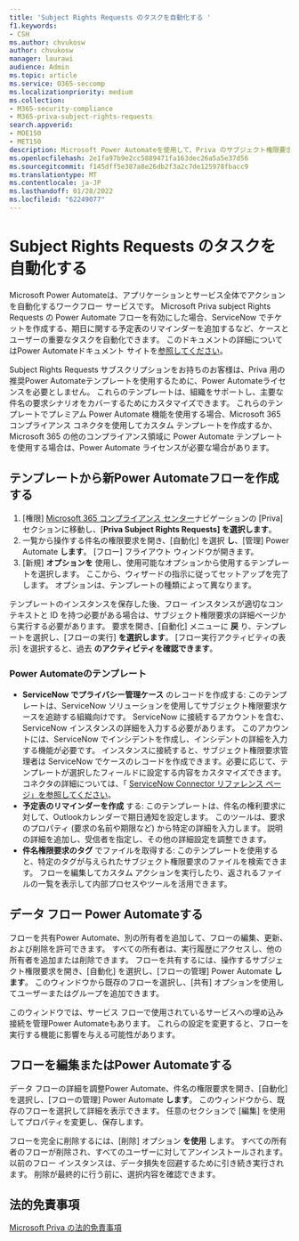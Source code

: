 ```yaml
---
title: 'Subject Rights Requests のタスクを自動化する '
f1.keywords:
- CSH
ms.author: chvukosw
author: chvukosw
manager: laurawi
audience: Admin
ms.topic: article
ms.service: O365-seccomp
ms.localizationpriority: medium
ms.collection:
- M365-security-compliance
- M365-priva-subject-rights-requests
search.appverid:
- MOE150
- MET150
description: Microsoft Power Automateを使用して、Priva のサブジェクト権限要求に関する重要なタスクを自動化する方法について説明します。
ms.openlocfilehash: 2e1fa97b9e2cc5889471fa163dec26a5a5e37d56
ms.sourcegitcommit: f145dff5e387a8e26db2f3a2c7de125978fbacc9
ms.translationtype: MT
ms.contentlocale: ja-JP
ms.lasthandoff: 01/28/2022
ms.locfileid: "62249077"
---
```

# <a name="automate-tasks-in-subject-rights-requests"></a>Subject Rights Requests のタスクを自動化する 

Microsoft Power Automateは、アプリケーションとサービス全体でアクションを自動化するワークフロー サービスです。 Microsoft Priva subject Rights Requests の Power Automate フローを有効にした場合、ServiceNow でチケットを作成する、期日に関する予定表のリマインダーを追加するなど、ケースとユーザーの重要なタスクを自動化できます。 このドキュメントの詳細についてはPower Automateドキュメント サイトを[参照してください](/power-automate/getting-started)。

Subject Rights Requests サブスクリプションをお持ちのお客様は、Priva 用の推奨Power Automateテンプレートを使用するために、Power Automateライセンスを必要としません。 これらのテンプレートは、組織をサポートし、主要な件名の要求シナリオをカバーするためにカスタマイズできます。 これらのテンプレートでプレミアム Power Automate 機能を使用する場合、Microsoft 365 コンプライアンス コネクタを使用してカスタム テンプレートを作成するか、Microsoft 365 の他のコンプライアンス領域に Power Automate テンプレートを使用する場合は、Power Automate ライセンスが必要な場合があります。

## <a name="create-a-new-power-automate-flow-from-a-template"></a>テンプレートから新Power Automateフローを作成する

1. [権限] [Microsoft 365 コンプライアンス センター](https://compliance.microsoft.com/)ナビゲーションの [Priva] セクションに移動し、[**Priva Subject Rights Requests] を選択します**。
1. 一覧から操作する件名の権限要求を開き、[自動化] を選択 **し**、[管理] Power Automate **します**。 [フロー] フライアウト ウィンドウが開きます。
1. [新規] **オプションを** 使用し、使用可能なオプションから使用するテンプレートを選択します。 ここから、ウィザードの指示に従ってセットアップを完了します。 オプションは、テンプレートの種類によって異なります。

テンプレートのインスタンスを保存した後、フロー インスタンスが適切なコンテキストと ID を持つ必要がある場合は、サブジェクト権限要求の詳細ページから実行する必要があります。 要求を開き、[自動化] メニューに **戻** り、テンプレートを選択し、[フローの実行] **を選択します**。 [フロー実行アクティビティの表示] を選択すると、過去 **のアクティビティを確認できます**。

### <a name="power-automate-templates-in-priva"></a>Power Automateのテンプレート

- **ServiceNow でプライバシー管理ケース** のレコードを作成する: このテンプレートは、ServiceNow ソリューションを使用してサブジェクト権限要求ケースを追跡する組織向けです。 ServiceNow に接続するアカウントを含む、ServiceNow インスタンスの詳細を入力する必要があります。 このアカウントには、ServiceNow でインシデントを作成し、インシデントの詳細を入力する機能が必要です。 インスタンスに接続すると、サブジェクト権限要求管理者は ServiceNow でケースのレコードを作成できます。必要に応じて、テンプレートが選択したフィールドに設定する内容をカスタマイズできます。 コネクタの詳細については、「 [ServiceNow Connector リファレンス ページ」を参照してください](/connectors/service-now/)。
- **予定表のリマインダーを作成** する: このテンプレートは、件名の権利要求に対して、Outlookカレンダーで期日通知を設定します。 このツールは、要求のプロパティ (要求の名前や期限など) から特定の詳細を入力します。 説明の詳細を追加し、受信者を指定し、その他の詳細設定を調整できます。
- **件名権限要求のタグ** でファイルを取得する: このテンプレートを使用すると、特定のタグが与えられたサブジェクト権限要求のファイルを検索できます。 フローを編集してカスタム アクションを実行したり、返されるファイルの一覧を表示して内部プロセスやツールを活用できます。

## <a name="share-a-power-automate-flow"></a>データ フロー Power Automateする

フローを共有Power Automate、別の所有者を追加して、フローの編集、更新、および削除を許可できます。 すべての所有者は、実行履歴にアクセスし、他の所有者を追加または削除できます。 フローを共有するには、操作するサブジェクト権限要求を開き、[自動化] を選択し、[フローの管理] Power Automate **します**。 このウィンドウから既存のフローを選択し、[共有] オプションを使用してユーザーまたはグループを追加できます。

このウィンドウでは、サービス フローで使用されているサービスへの埋め込み接続を管理Power Automateもあります。 これらの設定を変更すると、フローを実行する機能に影響を与える可能性があります。

## <a name="edit-or-delete-power-automate-flow"></a>フローを編集またはPower Automateする

データ フローの詳細を調整Power Automate、件名の権限要求を開き、[自動化] を選択し、[フローの管理] Power Automate **します**。 このウィンドウから、既存のフローを選択して詳細を表示できます。 任意のセクションで [編集] を使用してプロパティを変更し、保存します。

フローを完全に削除するには、[削除] オプション **を使用** します。 すべての所有者のフローが削除され、すべてのユーザーに対してアンインストールされます。 以前のフロー インスタンスは、データ損失を回避するために引き続き実行されます。 削除が最終的に行う前に、選択内容を確認できます。

## <a name="legal-disclaimer"></a>法的免責事項

[Microsoft Priva の法的免責事項](priva-disclaimer.md)

